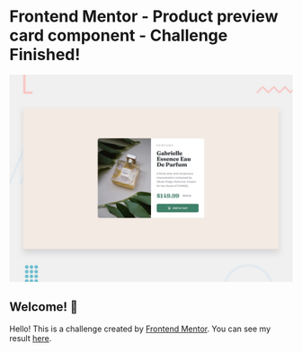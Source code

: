 # Frontend Mentor - Product preview card component - Challenge Finished!

![Design preview for the Product preview card component coding challenge](./design/desktop-preview.jpg)

## Welcome! 👋

Hello! This is a challenge created by [Frontend Mentor](https://www.frontendmentor.io). You can see my result [here](https://huyphan2210.github.io/product-preview-card-component-main/).

 

